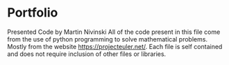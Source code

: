 # Portfolio
Presented Code by Martin Nivinski
All of the code present in this file come from the use of python programming to solve mathematical problems. Mostly from the website https://projecteuler.net/. Each file is self contained and does not require inclusion of other files or libraries.
